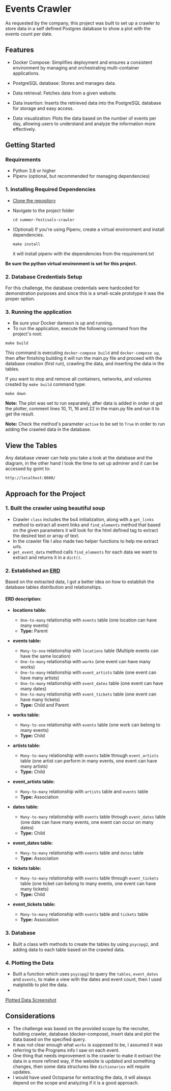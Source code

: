 # Events Crawler
As requested by the company, this project was built to set up a crawler to store data in a 
self defined Postgres database to show a plot with the events count per date.

## Features
- Docker Compose: Simplifies deployment and ensures a consistent environment by managing and orchestrating multi-container applications.


- PostgreSQL database: Stores and manages data.


- Data retrieval: Fetches data from a given website.


- Data insertion: Inserts the retrieved data into the PostgreSQL database for storage and easy access.


- Data visualization: Plots the data based on the number of events per day, allowing users to understand and analyze the information more effectively.


## Getting Started

### Requirements
- Python 3.8 or higher
- Pipenv (optional, but recommended for managing dependencies)

### 1. Installing Required Dependencies
- [Clone the repository](https://github.com/jorgesisco/summer-festival-crawler)
- Navigate to the project folder
    ```
    cd summer-festivals-crawler
    ```
- (Optional) If you're using Pipenv, create a virtual environment and install dependencies.

  ```
  make install
   ```
    it will install pipenv with the dependencies from the requirement.txt

**Be sure the python virtual environment is set for this project.**

### 2. Database Credentials Setup

For this challenge, the database credentials were hardcoded for demonstration purposes and since this is a 
small-scale prototype it was the proper option.

### 3. Running the application

- Be sure your Docker dameon is up and running.
- To run the application, execute the following command from the project's root:

```
make build
```

This command is executing `docker-compose build` and `docker-compose up`, then after finishing building
it will run the main.py file and proceed with the database creation (first run), crawling the data, and inserting 
the data in the tables.

If you want to stop and remove all containers, networks, and volumes created by `make build` command type:

```commandline
make down
```

**Note:** The plot was set to run separately, after data is added in order ot get the plotter, comment lines 10, 11, 16 
and 22 in the main.py file and run it to get the result.

**Note:** Check the method's parameter `active` to be set to ```True``` in order to run adding the crawled data in the database.

## View the Tables
Any database viewer can help you take a look at the database and the diagram, in the other hand I took the time to set up adminer and it can be accessed by goint to:
```commandline
http://localhost:8080/
```

## Approach for the Project

### 1. Built the crawler using beautiful soup
  - Crawler `class` includes the bs4 initialization, along with a `get_links` method to extract all event links and  `find_elements` 
    method that based on the given parameters it will look for the html defined tag to extract the desired text or array of text.
  - In the crawler file I also made two helper functions to help me extract urls.
  - `get_event_data` method calls `find_elements` for each data we want to extract and returns it in a `dict()`.


### 2. Established an [ERD](https://lucid.app/lucidchart/49b71880-5d38-4417-bc30-c71fa126a02a/edit?viewport_loc=-245%2C-41%2C2699%2C1543%2C0_0&invitationId=inv_d12a4f2f-7d5d-42b8-873a-18e178b3b60c)
Based on the extracted data, I got a better idea on how to establish the database tables distribution and relationships.

#### ERD description:

  - **locations table:**
    - `One-to-many` relationship with `events` table (one location can have many events)
    - **Type:** Parent


  - **events table:**
    - `Many-to-one` relationship with `locations` table (Multiple events can have the same location)
    - `One-to-many` relationship with `works` (one event can have many works)
    - `One-to-many` relationship with `event_artists` table (one event can have many artists)
    - `One-to-many` relationship with `event_dates` table (one event can have many dates)
    - `One-to-many` relationship with `event_tickets` table (one event can have many tickets)
    - **Type:** Child and Parent
  

- **works table:**
    - `Many-to-one` relationship with `events` table (one work can belong to many events)
    - **Type:** Child


- **artists table:**
    - `Many-to-many` relationship with `events` table through `event_artists` table (one artist can perform in many events, one event can have many artists)
    - **Type:** Child


- **event_artists table:**
    
  - `Many-to-many` relationship with `artists` table and `events` table
  - **Type:** Association
  

- **dates table:**
    
    - `Many-to-many` relationship with `events` table through `event_dates` table (one date can have many events, one event can occur on many dates)
    - **Type:** Child
  

- **event_dates table:**
    
    - `Many-to-many` relationship with `events` table and `dates` table
    - **Type:** Association
  

- **tickets table:**
    
    - `Many-to-many` relationship with `events` table through `event_tickets` table (one ticket can belong to many events, one event can have many tickets)
    - **Type:** Child
 
 
- **event_tickets table:**
  - `Many-to-many` relationship with `events` table and `tickets` table
  - **Type:** Association

### 3. Database
- Built a class with methods to create the tables by using `psycopg2`, and adding data to each table based on the crawled data.

### 4. Plotting the Data
- Built a function which uses `psycopg2` to query the `tables`, `event_dates` and `events`, to make a view with the dates and event count, then I used matplotlib to plot the data.
- 

[Plotted Data Screenshot](https://drive.google.com/file/d/1_8RyCyTgTkJtaEoNztvaw2qSf-MT5xY0/view?usp=share_link)

##  Considerations
 - The challenge was based on the provided scope by the recruiter, building crawler, database (docker-compose), insert data and plot the
   data based on the specified query.
 - It was not clear enough what `works` is supposed to be, I assumed it was referring to the Programs info I saw on each 
event.
 - One thing that needs improvement is the crawler to make it extract the data in a more refined way, if the website
is updated and something changes, then some data structures like `dictionaries` will require updates.
 - I would have used Octoparse for extracting the data, it will always depend on the scope and analyzing if it is a good approach.